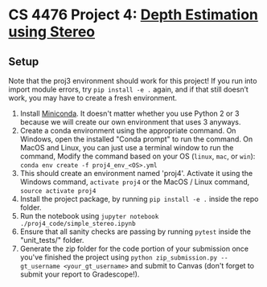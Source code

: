 # CS 4476 Project 4: [Depth Estimation using Stereo](https://dellaert.github.io/19F-4476/proj4.html)

## Setup
Note that the proj3 environment should work for this project! If you run into import module errors, try `pip install -e .` again, and if that still doesn’t work, you may have to create a fresh environment.

1. Install [Miniconda](https://conda.io/miniconda.html). It doesn't matter whether you use Python 2 or 3 because we will create our own environment that uses 3 anyways.
2. Create a conda environment using the appropriate command. On Windows, open the installed "Conda prompt" to run the command. On MacOS and Linux, you can just use a terminal window to run the command, Modify the command based on your OS (`linux`, `mac`, or `win`): `conda env create -f proj4_env_<OS>.yml`
3. This should create an environment named 'proj4'. Activate it using the Windows command, `activate proj4` or the MacOS / Linux command, `source activate proj4`
4. Install the project package, by running `pip install -e .` inside the repo folder.
5. Run the notebook using `jupyter notebook ./proj4_code/simple_stereo.ipynb`
6. Ensure that all sanity checks are passing by running `pytest` inside the "unit_tests/" folder.
7. Generate the zip folder for the code portion of your submission once you've finished the project using `python zip_submission.py --gt_username <your_gt_username>` and submit to Canvas (don't forget to submit your report to Gradescope!).
